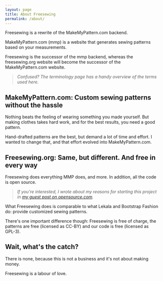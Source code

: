 ```yaml
---
layout: page
title: About Freesewing
permalink: /about/
---
```

Freesewing is a rewrite of the MakeMyPattern.com backend.

MakeMyPattern.com (mmp) is a website that generates sewing patterns based on your measurements.

Freesewing is the successor of the mmp backend, whereas the freesewing.org website will become the successor of the MakeMyPattern.com website.

> _Confused? The terminology page has a handy overview of the terms used here._

## MakeMyPattern.com: Custom sewing patterns without the hassle

Nothing beats the feeling of wearing something you made yourself. But making clothes takes hard work, and for the best results, you need a good pattern.

Hand-drafted patterns are the best, but demand a lot of time and effort. I wanted to change that, and that effort evolved into MakeMyPattern.com.

## Freesewing.org: Same, but different. And free in every way

Freesewing does everything MMP does, and more. In addition, all the code is open source.

> _If you're interested, I wrote about my reasons for starting this project in [my guest post on opensource.com](https://opensource.com/life/16/11/free-open-sewing-patterns)._

What Freesewing does is comparable to what Lekala and Bootstrap Fashion do: provide customized sewing patterns.

There's one important difference though: Freesewing is free of charge, the patterns are free (licensed as CC-BY) and our code is free (licensed as GPL-3).

## Wait, what's the catch?

There is none, because this is not a business and it's not about making money.

Freesewing is a labour of love.

